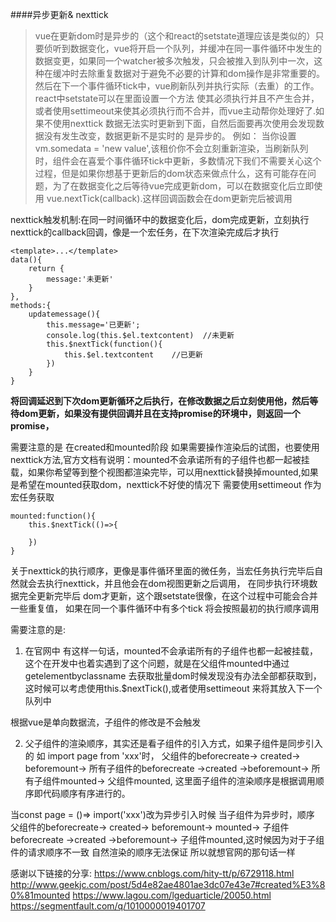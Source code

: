 ####异步更新& nexttick
>vue在更新dom时是异步的（这个和react的setstate道理应该是类似的）只要侦听到数据变化，vue将开启一个队列，并缓冲在同一事件循环中发生的数据变更，如果同一个watcher被多次触发，只会被推入到队列中一次，这种在缓冲时去除重复数据对于避免不必要的计算和dom操作是非常重要的。然后在下一个事件循环tick中，vue刷新队列并执行实际（去重）的工作。react中setstate可以在里面设置一个方法 使其必须执行并且不产生合并，或者使用settimeout来使其必须执行而不合并，而vue主动帮你处理好了.如果不使用nexttick 数据无法实时更新到下面，自然后面要再次使用会发现数据没有发生改变，数据更新不是实时的 是异步的。
例如： 当你设置vm.somedata = 'new value',该租价你不会立刻重新渲染，当刷新队列时，组件会在喜爱个事件循环tick中更新，多数情况下我们不需要关心这个过程，但是如果你想基于更新后的dom状态来做点什么，这有可能存在问题，为了在数据变化之后等待vue完成更新dom，可以在数据变化后立即使用 vue.nextTick(callback).这样回调函数会在dom更新完后被调用

nexttick触发机制:在同一时间循环中的数据变化后，dom完成更新，立刻执行nexttick的callback回调，像是一个宏任务，在下次渲染完成后才执行

```
<template>...</template>
data(){
    return {
        message:'未更新'
    }
},
methods:{
    updatemessage(){
        this.message='已更新';
        console.log(this.$el.textcontent)  //未更新
        this.$nextTick(function(){
            this.$el.textcontent    //已更新
        })
    }
}

```

**将回调延迟到下次dom更新循环之后执行，在修改数据之后立刻使用他，然后等待dom更新，如果没有提供回调并且在支持promise的环境中，则返回一个promise，**

需要注意的是 在created和mounted阶段 如果需要操作渲染后的试图，也要使用nexttick方法,官方文档有说明：mounted不会承诺所有的子组件也都一起被挂载，如果你希望等到整个视图都渲染完毕，可以用nexttick替换掉mounted,如果是希望在mounted获取dom，nexttick不好使的情况下 需要使用settimeout 作为宏任务获取
```
mounted:function(){
    this.$nextTick(()=>{

    })
}
```
关于nexttick的执行顺序，更像是事件循环里面的微任务，当宏任务执行完毕后自然就会去执行nexttick，并且他会在dom视图更新之后调用，
在同步执行环境数据完全更新完毕后 dom才更新，这个跟setstate很像，在这个过程中可能会合并一些重复值，
如果在同一个事件循环中有多个tick 将会按照最初的执行顺序调用






需要注意的是:
1. 在官网中 有这样一句话，mounted不会承诺所有的子组件也都一起被挂载， 这个在开发中也着实遇到了这个问题，就是在父组件mounted中通过getelementbyclassname  去获取批量dom时候发现没有办法全部都获取到，这时候可以考虑使用this.$nextTick(),或者使用settimeout 来将其放入下一个队列中

根据vue是单向数据流，子组件的修改是不会触发

2. 父子组件的渲染顺序，其实还是看子组件的引入方式，如果子组件是同步引入的 如 import page from 'xxx'时，
父组件的beforecreate-> created-> beforemount-> 所有子组件的beforecreate ->created ->beforemount-> 所有子组件mounted-> 父组件mounted, 这里面子组件的渲染顺序是根据调用顺序即代码顺序有序进行的。

当const page = ()=> import('xxx')改为异步引入时候
当子组件为异步时，顺序 父组件的beforecreate-> created-> beforemount-> mounted-> 子组件beforecreate ->created ->beforemount-> 子组件mounted,这时候因为对于子组件的请求顺序不一致 自然渲染的顺序无法保证 所以就想官网的那句话一样





感谢以下链接的分享:
https://www.cnblogs.com/hity-tt/p/6729118.html
http://www.geekjc.com/post/5d4e82ae4801ae3dc07e43e7#created%E3%80%81mounted
https://www.lagou.com/lgeduarticle/20050.html
https://segmentfault.com/q/1010000019401707